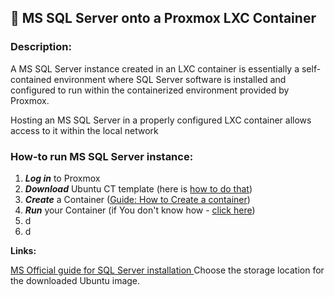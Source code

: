 ## 💾 MS SQL Server onto a Proxmox LXC Container

### **Description**: 
<div>A MS SQL Server instance created in an LXC container is essentially a self-contained environment where SQL Server software is installed and configured to run within the containerized environment provided by Proxmox.

Hosting an MS SQL Server in a properly configured LXC container allows access to it within the local network
</div>

### **How-to run MS SQL Server instance:**
1.  ***Log in*** to Proxmox
2.  ***Download*** Ubuntu CT template (here is [how to do that](www.google.pl))<br>
3.  ***Create*** a Container ([Guide: How to Create a container](https://github.com/wlodarczakm/ProxmoxSoftwareTestingLab/blob/4e236ccffef4daf9cce1e01fdf26f036c7fff384/MS%20SQL%20on%20Proxmox/Create%20Container%20-%20Ubuntu%20Template.md))
4.  ***Run*** your Container (if You don't know how - [click here]())
5.  d
6.  d




 **Links:**

[MS Official guide for SQL Server installation ](https://learn.microsoft.com/en-us/sql/linux/quickstart-install-connect-ubuntu?view=sql-server-ver16&tabs=ubuntu2204)
Choose the storage location for the downloaded Ubuntu image.
